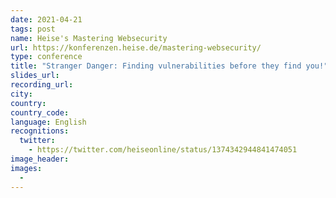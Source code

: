 ```yaml
---
date: 2021-04-21
tags: post
name: Heise's Mastering Websecurity
url: https://konferenzen.heise.de/mastering-websecurity/
type: conference
title: "Stranger Danger: Finding vulnerabilities before they find you!"
slides_url:
recording_url:
city:
country:
country_code:
language: English
recognitions:
  twitter:
    - https://twitter.com/heiseonline/status/1374342944841474051
image_header:
images:
  -
---
```


